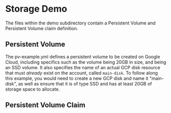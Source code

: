 # Storage Demo

The files within the demo subdirectory contain a Persistent Volume and Persistent Volume claim definition.

## Persistent Volume

The pv-example.yml defines a persistent volume to be created on Google Cloud, including specifics such as the volume being 20GB in size, and being an SSD volume. It also specifies the name of an actual GCP disk resource that must _already_ exist on the account, called `main-disk`. To follow along this example, you would need to create a new GCP disk and name it "main-disk", as well as ensure that it is of type SSD and has at least 20GB of storage space to allocate.

## Persistent Volume Claim

